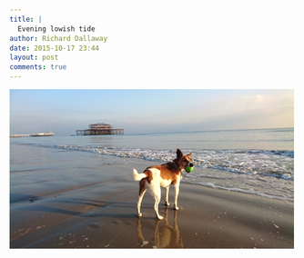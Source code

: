 ```yaml
---
title: |
  Evening lowish tide
author: Richard Dallaway
date: 2015-10-17 23:44
layout: post
comments: true
---
```


<div><a href="/media/tp_DSC_0029.JPG"><img src="/media/tp_thumb_DSC_0029.JPG" width="500" height="281"/></a></div>


  
      